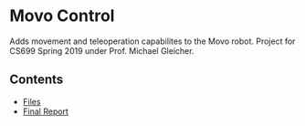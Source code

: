 # Movo Control

Adds movement and teleoperation capabilites to the Movo robot. Project for CS699 Spring 2019 under Prof. Michael Gleicher.

## Contents
- [Files](files/README.md)
- [Final Report](Report.md)
